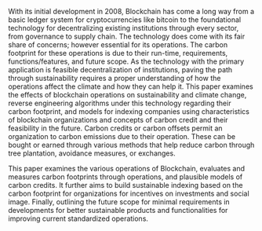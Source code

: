 With its initial development in 2008, Blockchain has come a long way from a basic ledger system for cryptocurrencies like bitcoin to the foundational technology for decentralizing existing institutions through every sector, from governance to supply chain. The technology does come with its fair share of concerns; however essential for its operations. The carbon footprint for these operations is due to their run-time, requirements, functions/features, and future scope. As the technology with the primary application is feasible decentralization of institutions, paving the path through sustainability requires a proper understanding of how the operations affect the climate and how they can help it. This paper examines the effects of blockchain operations on sustainability and climate change, reverse engineering algorithms under this technology regarding their carbon footprint, and models for indexing companies using characteristics of blockchain organizations and concepts of carbon credit and their feasibility in the future. Carbon credits or carbon offsets permit an organization to carbon emissions due to their operation. These can be bought or earned through various methods that help reduce carbon through tree plantation, avoidance measures, or exchanges. 

This paper examines the various operations of Blockchain, evaluates and measures carbon footprints through operations, and plausible models of carbon credits. It further aims to build sustainable indexing based on the carbon footprint for organizations for incentives on investments and social image. Finally, outlining the future scope for minimal requirements in developments for better sustainable products and functionalities for improving current standardized operations.